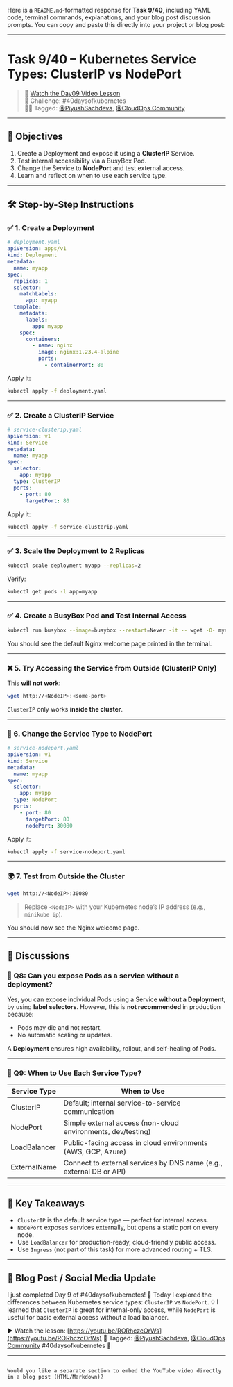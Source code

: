 Here is a `README.md`-formatted response for **Task 9/40**, including YAML code, terminal commands, explanations, and your blog post discussion prompts. You can copy and paste this directly into your project or blog post:

---


# Task 9/40 – Kubernetes Service Types: ClusterIP vs NodePort

> 🎥 [Watch the Day09 Video Lesson](https://youtu.be/RORhczcOrWs)  
> 📅 Challenge: #40daysofkubernetes  
> 🧑‍🏫 Tagged: [@PiyushSachdeva](https://www.linkedin.com/in/piyush-sachdeva), [@CloudOps Community](https://www.linkedin.com/company/thecloudopscomm)

---

## 📌 Objectives

1. Create a Deployment and expose it using a **ClusterIP** Service.
2. Test internal accessibility via a BusyBox Pod.
3. Change the Service to **NodePort** and test external access.
4. Learn and reflect on when to use each service type.

---

## 🛠️ Step-by-Step Instructions

### ✅ 1. Create a Deployment

```yaml
# deployment.yaml
apiVersion: apps/v1
kind: Deployment
metadata:
  name: myapp
spec:
  replicas: 1
  selector:
    matchLabels:
      app: myapp
  template:
    metadata:
      labels:
        app: myapp
    spec:
      containers:
        - name: nginx
          image: nginx:1.23.4-alpine
          ports:
            - containerPort: 80
```

Apply it:

```bash
kubectl apply -f deployment.yaml
```

---

### ✅ 2. Create a ClusterIP Service

```yaml
# service-clusterip.yaml
apiVersion: v1
kind: Service
metadata:
  name: myapp
spec:
  selector:
    app: myapp
  type: ClusterIP
  ports:
    - port: 80
      targetPort: 80
```

Apply it:

```bash
kubectl apply -f service-clusterip.yaml
```

---

### ✅ 3. Scale the Deployment to 2 Replicas

```bash
kubectl scale deployment myapp --replicas=2
```

Verify:

```bash
kubectl get pods -l app=myapp
```

---

### ✅ 4. Create a BusyBox Pod and Test Internal Access

```bash
kubectl run busybox --image=busybox --restart=Never -it -- wget -O- myapp
```

You should see the default Nginx welcome page printed in the terminal.

---

### ❌ 5. Try Accessing the Service from Outside (ClusterIP Only)

This **will not work**:

```bash
wget http://<NodeIP>:<some-port>
```

`ClusterIP` only works **inside the cluster**.

---

### 🔁 6. Change the Service Type to NodePort

```yaml
# service-nodeport.yaml
apiVersion: v1
kind: Service
metadata:
  name: myapp
spec:
  selector:
    app: myapp
  type: NodePort
  ports:
    - port: 80
      targetPort: 80
      nodePort: 30080
```

Apply it:

```bash
kubectl apply -f service-nodeport.yaml
```

---

### 🌍 7. Test from Outside the Cluster

```bash
wget http://<NodeIP>:30080
```

> Replace `<NodeIP>` with your Kubernetes node’s IP address (e.g., `minikube ip`).

You should now see the Nginx welcome page.

---

## 🤔 Discussions

### 💬 Q8: Can you expose Pods as a service without a deployment?

Yes, you can expose individual Pods using a Service **without a Deployment**, by using **label selectors**.
However, this is **not recommended** in production because:

* Pods may die and not restart.
* No automatic scaling or updates.

A **Deployment** ensures high availability, rollout, and self-healing of Pods.

---

### 💬 Q9: When to Use Each Service Type?

| Service Type | When to Use                                                         |
| ------------ | ------------------------------------------------------------------- |
| ClusterIP    | Default; internal service-to-service communication                  |
| NodePort     | Simple external access (non-cloud environments, dev/testing)        |
| LoadBalancer | Public-facing access in cloud environments (AWS, GCP, Azure)        |
| ExternalName | Connect to external services by DNS name (e.g., external DB or API) |

---

## 🧠 Key Takeaways

* `ClusterIP` is the default service type — perfect for internal access.
* `NodePort` exposes services externally, but opens a static port on every node.
* Use `LoadBalancer` for production-ready, cloud-friendly public access.
* Use `Ingress` (not part of this task) for more advanced routing + TLS.

---

## 📝 Blog Post / Social Media Update

I just completed Day 9 of #40daysofkubernetes! 🎉
Today I explored the differences between Kubernetes service types: `ClusterIP` vs `NodePort`.
💡 I learned that `ClusterIP` is great for internal-only access, while `NodePort` is useful for basic external access without a load balancer.

▶️ Watch the lesson: [https://youtu.be/RORhczcOrWs](https://youtu.be/RORhczcOrWs)
🔗 Tagged: [@PiyushSachdeva](https://www.linkedin.com/in/piyush-sachdeva), [@CloudOps Community](https://www.linkedin.com/company/thecloudopscomm)
\#40daysofkubernetes 🚀

---

```

Would you like a separate section to embed the YouTube video directly in a blog post (HTML/Markdown)?
```

